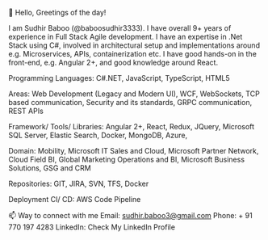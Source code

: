 👋 Hello, Greetings of the day!

I am Sudhir Baboo (@baboosudhir3333).
I have overall 9+ years of experience in Full Stack Agile development. 
I have an expertise in .Net Stack using C#, involved in architectural setup and implementations around e.g. Microservices, APIs, containerization etc.
I have good hands-on in the front-end, e.g. Angular 2+, and good knowledge around React.

Programming Languages: 
C#.NET, JavaScript, TypeScript, HTML5

Areas:
Web Development (Legacy and Modern UI), WCF, WebSockets, TCP based communication, Security and its standards, GRPC communication, REST APIs

Framework/ Tools/ Libraries:
Angular 2+, React, Redux, JQuery, Microsoft SQL Server, Elastic Search, Docker, MongoDB, Azure, 

Domain:
Mobility, Microsoft IT Sales and Cloud, Microsoft Partner Network, Cloud Field BI, Global Marketing Operations and BI, Microsoft Business Solutions, GSG and CRM

Repositories:
GIT, JIRA, SVN, TFS, Docker

Deployment CI/ CD:
AWS Code Pipeline

📫 Way to connect with me
Email: sudhir.baboo3@gmail.com
Phone: + 91 770 197 4283
LinkedIn: Check My LinkedIn Profile

<!---
baboosudhir3333/baboosudhir3333 is a ✨ special ✨ repository because its `README.md` (this file) appears on your GitHub profile.
You can click the Preview link to take a look at your changes.
--->
